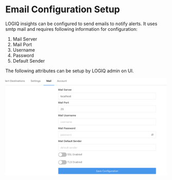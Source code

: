 # Email Configuration Setup

LOGIQ insights can be configured to send emails to notify alerts. It uses smtp mail and requires following information for configuration:

1. Mail Server
2. Mail Port
3. Username
4. Password
5. Default Sender

The following attributes can be setup by LOGIQ admin on UI.

![Logiq Insights Email Setup ](../.gitbook/assets/Screen-Shot-2020-08-09-Mail-Server.png)

